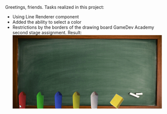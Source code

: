 Greetings, friends.
Tasks realized in this project:
- Using Line Renderer component 
- Added the ability to select a color
- Restrictions by the borders of the drawing board
GameDev Academy second stage assignment.
Result:
![](https://github.com/slusarenkoas/DrawingOnBoard/blob/main/Unity_YXlMmJxsf1.gif)
